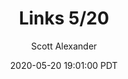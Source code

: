 ---
layout: podcast
title: "Links 5/20"
author: Scott Alexander
description: https://slatestarcodex.com/2020/05/20/links-5-20/
date: 2020-05-20 19:01:00 PDT
length: 2563678
duration: 641
guid: links-5-20
---